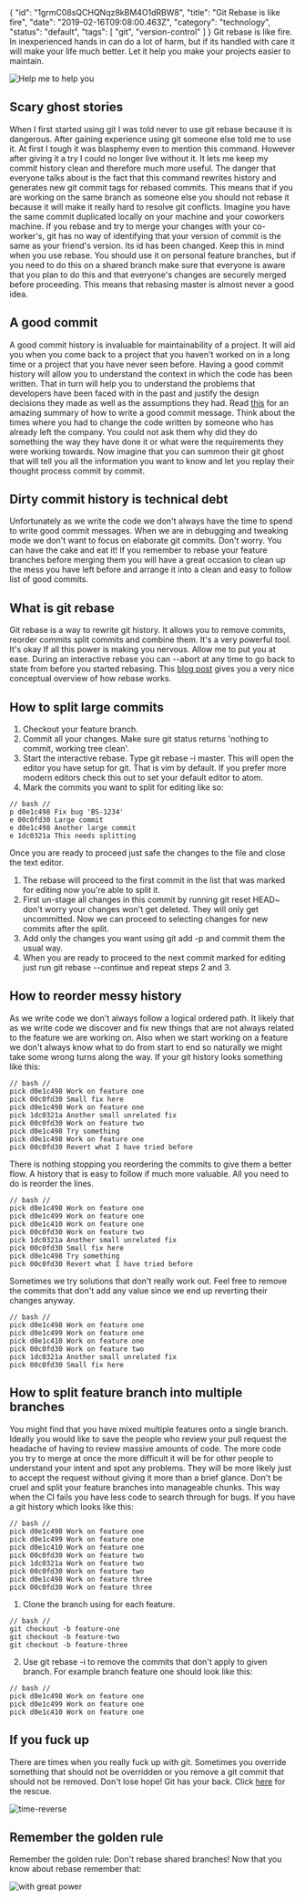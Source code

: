 <metadata-json>
{
    "id": "1grmC08sQCHQNqz8kBM4O1dRBW8",
    "title": "Git Rebase is like fire",
    "date": "2019-02-16T09:08:00.463Z",
    "category": "technology",
    "status": "default",
    "tags": [ "git", "version-control" ] 
}
<metadata-json>
Git rebase is like fire. In inexperienced hands in can do a lot of harm, but if its handled with care it will make your life much better. Let it help you make your projects easier to maintain.  

![Help me to help you](https://devtales.net/blog-content/help-me-to-help-you.gif)

## Scary ghost stories

When I first started using git I was told never to use git rebase because it is dangerous. After gaining experience using git someone else told me to use it. At first I tough it was blasphemy even to mention this command. However after giving it a try I could no longer live without it. It lets me keep my commit history clean and therefore much more useful. 
The danger that everyone talks about is the fact that this command rewrites history and generates new git commit tags for rebased commits. This means that if you are working on the same branch as someone else you should not rebase it because it will make it really hard to resolve git conflicts. 
Imagine you have the same commit duplicated locally on your machine and your coworkers machine. If you rebase and try to merge your changes with your co-worker's, git has no way of identifying that your version of commit is the same as your friend's version. Its id has been changed. Keep this in mind when you use rebase. You should use it on personal feature branches, but if you need to do this on a shared branch make sure that everyone is aware that you plan to do this and that everyone's changes are securely merged before proceeding. This means that rebasing master is almost never a good idea. 

## A good commit
A good commit history is invaluable for maintainability of a project. It will aid you when you come back to a project that you haven't worked on in a long time or a project that you have never seen before. Having a good commit history will allow you to understand the context in which the code has been written. That in turn will help you to understand the problems that developers have been faced with in the past and justify the design decisions they made as well as the assumptions they had. Read [this](https://chris.beams.io/posts/git-commit/) for an amazing summary of how to write a good commit message. Think about the times where you had to change the code written by someone who has already left the company. You could not ask them why did they do something the way they have done it or what were the requirements they were working towards. Now imagine that you can summon their git ghost that will tell you all the information you want to know and let you replay their thought process commit by commit. 

## Dirty commit history is technical debt
Unfortunately as we write the code we don't always have the time to spend to write good commit messages. When we are in debugging and tweaking mode we don't want to focus on elaborate git commits. Don't worry. You can have the cake and eat it! If you remember to rebase your feature branches before merging them you will have a great occasion to clean up the mess you have left before and arrange it into a clean and easy to follow list of good commits.

## What is git rebase
Git rebase is a way to rewrite git history. It allows you to remove commits, reorder commits split commits and combine them. It's a very powerful tool. It's okay If all this power is making you nervous. Allow me to put you at ease. During an interactive rebase you can --abort at any time to go back to state from before you started rebasing. This [blog post](https://www.atlassian.com/git/tutorials/merging-vs-rebasing) gives you a very nice conceptual overview of how rebase works.

## How to split large commits
1. Checkout your feature branch.
2. Commit all your changes. Make sure git status returns 'nothing to commit, working tree clean'.
3. Start the interactive rebase. Type git rebase -i master. This will open the editor you have setup for git. That is vim by default. If you prefer more modern editors check this out to set your default editor to atom.
4. Mark the commits you want to split for editing like so: 

```
// bash //
p d0e1c498 Fix bug 'BS-1234'
e 00c0fd30 Large commit
e d0e1c498 Another large commit
e 1dc0321a This needs splitting
```

Once you are ready to proceed just safe the changes to the file and close the text editor.

1. The rebase will proceed to the first commit in the list that was marked for editing now you're able to split it.
2. First un-stage all changes in this commit by running git reset HEAD~ don't worry your changes won't get deleted. They will only get uncommitted. Now we can proceed to selecting changes for new commits after the split.
3. Add only the changes you want using git add -p and commit them the usual way.
4. When you are ready to proceed to the next commit marked for editing just run git rebase --continue and repeat steps 2 and 3.

## How to reorder messy history
As we write code we don't always follow a logical ordered path. It likely that as we write code we discover and fix new things that are not always related to the feature we are working on. Also when we start working on a feature we don't always know what to do from start to end so naturally we might take some wrong turns along the way.
If your git history looks something like this:

```
// bash //
pick d0e1c498 Work on feature one 
pick 00c0fd30 Small fix here
pick d0e1c498 Work on feature one
pick 1dc0321a Another small unrelated fix
pick 00c0fd30 Work on feature two
pick d0e1c498 Try something
pick d0e1c498 Work on feature one
pick 00c0fd30 Revert what I have tried before
```

There is nothing stopping you reordering the commits to give them a better flow. A history that is easy to follow if much more valuable. All you need to do is reorder the lines.  

```
// bash //
pick d0e1c498 Work on feature one 
pick d0e1c499 Work on feature one
pick d0e1c410 Work on feature one
pick 00c0fd30 Work on feature two
pick 1dc0321a Another small unrelated fix
pick 00c0fd30 Small fix here
pick d0e1c498 Try something
pick 00c0fd30 Revert what I have tried before
```

Sometimes we try solutions that don't really work out. Feel free to remove the commits that don't add any value since we end up reverting their changes anyway. 

```
// bash //
pick d0e1c498 Work on feature one 
pick d0e1c499 Work on feature one
pick d0e1c410 Work on feature one
pick 00c0fd30 Work on feature two
pick 1dc0321a Another small unrelated fix
pick 00c0fd30 Small fix here
```

## How to split feature branch into multiple branches
You might find that you have mixed multiple features onto a single branch. Ideally you would like to save the people who review your pull request the headache of having to review massive amounts of code. The more code you try to merge at once the more difficult it will be for other people to understand your intent and spot any problems. They will be more likely just to accept the request without giving it more than a brief glance. Don't be cruel and split your feature branches into manageable chunks. This way when the CI fails you have less code to search through for bugs. 
If you have a git history which looks like this: 

```
// bash //
pick d0e1c498 Work on feature one 
pick d0e1c499 Work on feature one
pick d0e1c410 Work on feature one
pick 00c0fd30 Work on feature two
pick 1dc0321a Work on feature two
pick 00c0fd30 Work on feature two
pick d0e1c498 Work on feature three
pick 00c0fd30 Work on feature three
```

1. Clone the branch using for each feature. 

```
// bash //
git checkout -b feature-one
git checkout -b feature-two
git checkout -b feature-three
```

2. Use git rebase -i to remove the commits that don't apply to given branch. For example branch feature one should look like this:

```
// bash //
pick d0e1c498 Work on feature one 
pick d0e1c499 Work on feature one
pick d0e1c410 Work on feature one
```

## If you fuck up
There are times when you really fuck up with git. Sometimes you override something that should not be overridden or you remove a git commit that should not be removed. Don't lose hope! Git has your back. Click [here](http://effectif.com/git/recovering-lost-git-commits) for the rescue. 

![time-reverse](https://devtales.net/blog-content/unfuck-it.gif)

## Remember the golden rule
Remember the golden rule: Don't rebase shared branches! Now that you know about rebase remember that: 

![with great power](https://devtales.net/blog-content/with-great-power.gif)
